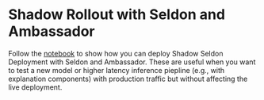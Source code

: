 # Shadow Rollout with Seldon and Ambassador

Follow the [notebook](ambassador_shadow.ipynb) to show how you can deploy Shadow Seldon Deployment with Seldon and Ambassador. These are useful when you want to test a new model or higher latency inference piepline (e.g., with explanation components) with production traffic but without affecting the live deployment.
